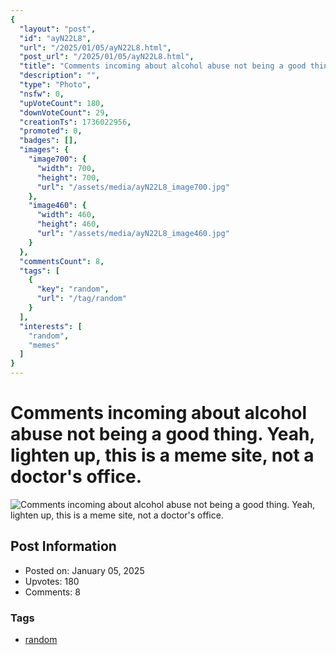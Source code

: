 ```yaml
---
{
  "layout": "post",
  "id": "ayN22L8",
  "url": "/2025/01/05/ayN22L8.html",
  "post_url": "/2025/01/05/ayN22L8.html",
  "title": "Comments incoming about alcohol abuse not being a good thing. Yeah, lighten up, this is a meme site, not a doctor's office.",
  "description": "",
  "type": "Photo",
  "nsfw": 0,
  "upVoteCount": 180,
  "downVoteCount": 29,
  "creationTs": 1736022956,
  "promoted": 0,
  "badges": [],
  "images": {
    "image700": {
      "width": 700,
      "height": 700,
      "url": "/assets/media/ayN22L8_image700.jpg"
    },
    "image460": {
      "width": 460,
      "height": 460,
      "url": "/assets/media/ayN22L8_image460.jpg"
    }
  },
  "commentsCount": 8,
  "tags": [
    {
      "key": "random",
      "url": "/tag/random"
    }
  ],
  "interests": [
    "random",
    "memes"
  ]
}
---
```


# Comments incoming about alcohol abuse not being a good thing. Yeah, lighten up, this is a meme site, not a doctor's office.

![Comments incoming about alcohol abuse not being a good thing. Yeah, lighten up, this is a meme site, not a doctor's office.](/assets/media/ayN22L8_image700.jpg)

## Post Information

- Posted on: January 05, 2025
- Upvotes: 180
- Comments: 8

### Tags

- [random](/tag/random)
